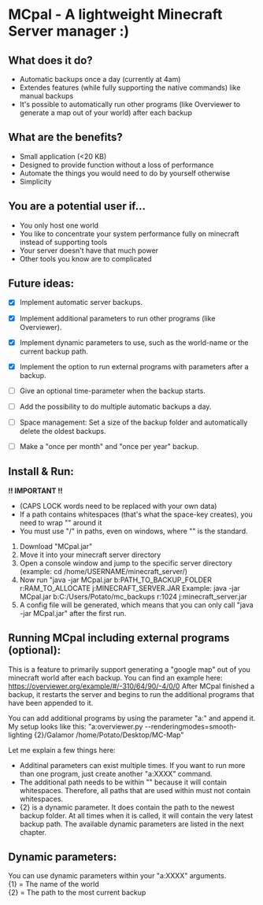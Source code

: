 # MCpal - A lightweight Minecraft Server manager :)

## What does it do?
- Automatic backups once a day (currently at 4am)
- Extendes features (while fully supporting the native commands) like manual backups
- It's possible to automatically run other programs (like Overviewer to generate a map out of your world) after each backup

## What are the benefits?
- Small application (<20 KB)
- Designed to provide function without a loss of performance
- Automate the things you would need to do by yourself otherwise
- Simplicity

## You are a potential user if...
- You only host one world
- You like to concentrate your system performance fully on minecraft instead of supporting tools
- Your server doesn't have that much power
- Other tools you know are to complicated

## Future ideas:
- [x] Implement automatic server backups.
- [x] Implement additional parameters to run other programs (like Overviewer).
- [x] Implement dynamic parameters to use, such as the world-name or the current backup path.
- [x] Implement the option to run external programs with parameters after a backup.
- [ ] Give an optional time-parameter when the backup starts.
- [ ] Add the possibility to do multiple automatic backups a day.
- [ ] Space management: Set a size of the backup folder and automatically delete the oldest backups.
- [ ] Make a "once per month" and "once per year" backup.


## Install & Run:
**!! IMPORTANT !!**
- (CAPS LOCK words need to be replaced with your own data)
- If a path contains whitespaces (that's what the space-key creates), you need to wrap "" around it
- You must use "/" in paths, even on windows, where "\" is the standard.

1. Download "MCpal.jar"
2. Move it into your minecraft server directory
3. Open a console window and jump to the specific server directory (example: cd /home/USERNAME/minecraft_server/)
4. Now run "java -jar MCpal.jar b:PATH_TO_BACKUP_FOLDER r:RAM_TO_ALLOCATE j:MINECRAFT_SERVER.JAR
Example: java -jar MCpal.jar b:C:/Users/Potato/mc_backups r:1024 j:minecraft_server.jar
5. A config file will be generated, which means that you can only call "java -jar MCpal.jar" after the first run.

## Running MCpal including external programs (optional):
This is a feature to primarily support generating a "google map" out of you minecraft world after each backup. You can find an
example here: https://overviewer.org/example/#/-310/64/90/-4/0/0
After MCpal finished a backup, it restarts the server and begins to run the additional programs that have been appended
to it.

You can add additional programs by using the parameter "a:" and append it. My setup looks like this:
"a:overviewer.py --renderingmodes=smooth-lighting {2}/Galamor /home/Potato/Desktop/MC-Map"

Let me explain a few things here:
- Additinal parameters can exist multiple times. If you want to run more than one program, just create another "a:XXXX" command.
- The additional path needs to be within "" because it will contain whitespaces. Therefore, all paths that are used within must not contain whitespaces.
- {2} is a dynamic parameter. It does contain the path to the newest backup folder. At all times when it is called, it will contain the very latest backup path. The available dynamic parameters are listed in the next chapter.

## Dynamic parameters:
You can use dynamic parameters within your "a:XXXX" arguments.</br>
{1} = The name of the world</br>
{2} = The path to the most current backup</br>